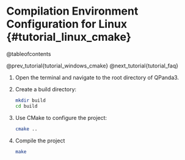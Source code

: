 Compilation Environment Configuration for Linux {#tutorial_linux_cmake}
=================================================

@tableofcontents

@prev_tutorial{tutorial_windows_cmake}
@next_tutorial{tutorial_faq}

1. Open the terminal and navigate to the root directory of QPanda3.

2. Create a build directory:

   ```bash
   mkdir build
   cd build
   ```

3. Use CMake to configure the project:

   ```bash
   cmake ..
   ```

4. Compile the project

   ```bash
   make
   ```


